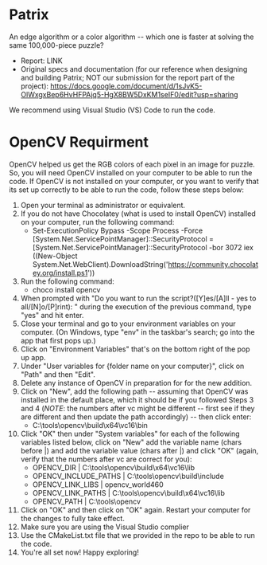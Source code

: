 # Patrix
An edge algorithm or a color algorithm -- which one is faster at solving the same 100,000-piece puzzle?

- Report: LINK
- Original specs and documentation (for our reference when designing and building Patrix; NOT our submission for the report part of the project): https://docs.google.com/document/d/1sJvK5-OlWxgxBep6HvHFPAjq5-HgX8BW5DxKM1seIF0/edit?usp=sharing

We recommend using Visual Studio (VS) Code to run the code.

# OpenCV Requirment
OpenCV helped us get the RGB colors of each pixel in an image for puzzle. So, you will need OpenCV installed on your computer to be able to run the code. If OpenCV is not installed on your computer, or you want to verify that its set up correctly to be able to run the code, follow these steps below:

1. Open your terminal as administrator or equivalent.
2. If you do not have Chocolatey (what is used to install OpenCV) installed on your computer, run the following command:
    - Set-ExecutionPolicy Bypass -Scope Process -Force
[System.Net.ServicePointManager]::SecurityProtocol = [System.Net.ServicePointManager]::SecurityProtocol -bor 3072
iex ((New-Object System.Net.WebClient).DownloadString('https://community.chocolatey.org/install.ps1'))
3. Run the following command:
    - choco install opencv
4. When prompted with "Do you want to run the script?([Y]es/[A]ll - yes to all/[N]o/[P]rint): " during the execution of the previous command, type "yes" and hit enter.
5. Close your terminal and go to your environment variables on your computer. (On Windows, type "env" in the taskbar's search; go into the app that first pops up.)
6. Click on "Environment Variables" that's on the bottom right of the pop up app.
7. Under "User variables for {folder name on your computer}", click on "Path" and then "Edit".
8. Delete any instance of OpenCV in preparation for for the new addition.
9. Click on "New", add the following path -- assuming that OpenCV was installed in the default place, which it should be if you followed Steps 3 and 4 (_NOTE_: the numbers after vc might be different -- first see if they are different and then update the path accordingly) -- then click enter:
      - C:\tools\opencv\build\x64\vc16\bin
11. Click "OK" then under "System variables" for each of the following variables listed below, click on "New" add the variable name (chars before |) and add the variable value (chars after |) and click "OK" (again, verify that the numbers after vc are correct for you):
    - OPENCV_DIR | C:\tools\opencv\build\x64\vc16\lib
    - OPENCV_INCLUDE_PATHS | C:\tools\opencv\build\include
    - OPENCV_LINK_LIBS | opencv_world460
    - OPENCV_LINK_PATHS | C:\tools\opencv\build\x64\vc16\lib
    - OPENCV_PATH | C:\tools\opencv
12. Click on "OK" and then click on "OK" again. Restart your computer for the changes to fully take effect.
13. Make sure you are using the Visual Studio complier
14. Use the CMakeList.txt file that we provided in the repo to be able to run the code.
15. You're all set now! Happy exploring!
